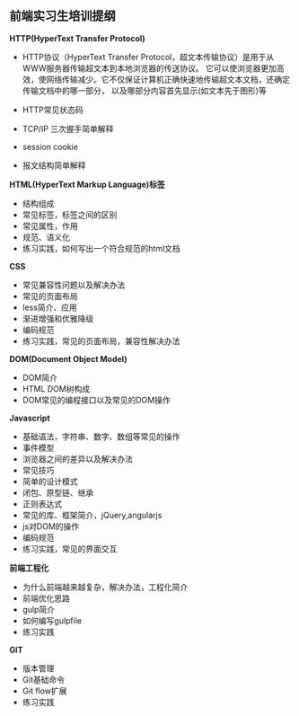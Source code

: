 ## 前端实习生培训提纲


**HTTP(HyperText Transfer Protocol)**

	

- HTTP协议（HyperText Transfer Protocol，超文本传输协议）是用于从WWW服务器传输超文本到本地浏览器的传送协议。
	它可以使浏览器更加高效，使网络传输减少。它不仅保证计算机正确快速地传输超文本文档，还确定传输文档中的哪一部分，
	以及哪部分内容首先显示(如文本先于图形)等


- HTTP常见状态码
- TCP/IP 三次握手简单解释
- session cookie
- 报文结构简单解释


**HTML(HyperText Markup Language)标签**

- 结构组成
- 常见标签，标签之间的区别
- 常见属性，作用
- 规范、语义化
- 练习实践，如何写出一个符合规范的html文档


**CSS**

- 常见兼容性问题以及解决办法
- 常见的页面布局
- less简介、应用
- 渐进增强和优雅降级
- 编码规范
- 练习实践，常见的页面布局，兼容性解决办法


**DOM(Document Object Model)**

- DOM简介
- HTML DOM树构成
- DOM常见的编程接口以及常见的DOM操作


**Javascript**

- 基础语法，字符串、数字、数组等常见的操作
- 事件模型
- 浏览器之间的差异以及解决办法
- 常见技巧
- 简单的设计模式
- 闭包、原型链、继承
- 正则表达式
- 常见的库、框架简介，jQuery,angularjs
- js对DOM的操作
- 编码规范
- 练习实践，常见的界面交互


**前端工程化**

- 为什么前端越来越复杂，解决办法，工程化简介
- 前端优化思路
- gulp简介
- 如何编写gulpfile
- 练习实践


**GIT**

- 版本管理
- Git基础命令
- Git flow扩展
- 练习实践


